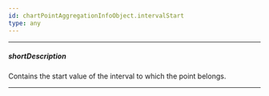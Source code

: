 ```yaml
---
id: chartPointAggregationInfoObject.intervalStart
type: any
---
```

---
##### shortDescription
Contains the start value of the interval to which the point belongs.

---
